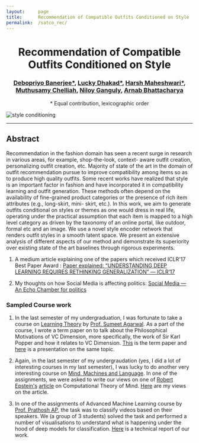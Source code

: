 ```yaml
---
layout:     page
title:      Recommendation of Compatible Outfits Conditioned on Style
permalink:  /satco_rec/
---
```


<h1>
  <center>Recommendation of Compatible Outfits Conditioned on Style</center>
</h1>

<h3><center>
 <a href = "https://www.linkedin.com/in/debzban/">Debopriyo Banerjee*</a>, 
  <a href = "https://www.linkedin.com/in/lucky-dhakad-b42b8b54/">Lucky Dhakad*</a>, 
  <a href = "https://harshm121.github.io">Harsh Maheshwari*</a>, <br />
   <a href = "https://www.linkedin.com/in/muthusamy-chelliah-28b3b0/">Muthusamy Chelliah</a>, 
   <a href = "http://www.facweb.iitkgp.ac.in/~niloy/">Niloy Ganguly</a>, 
	<a href = "https://www.linkedin.com/in/arnab-bhattacharya-26383573/">Arnab Bhattacharya</a>
  </center>
</h3>

<center>
  * Equal contribution, lexicographic order
</center>

![style conditioning](https://harshm121.github.io/images/satcogen/stylecondition.png)

<hr>





## Abstract

Recommendation in the fashion domain has seen a recent surge in research in various areas, for example, shop-the-look, context- aware outfit creation, personalizing outfit creation, etc. Majority of state of the art in the domain of outfit recommendation pursue to improve compatibility among items so as to produce high quality outfits. Some recent works have realized that style is an important factor in fashion and have incorporated it in compatibility learning and outfit generation. These methods often depend on the availability of fine-grained product categories or the presence of rich item attributes (e.g., long-skirt, mini- skirt, etc.). In this work, we aim to generate outfits conditional on styles or themes as one would dress in real life, operating under the practical assumption that each item is mapped to a high level category as driven by the taxonomy of an online portal, like outdoor, formal etc and an image. We use a novel style encoder network that renders outfit styles in a smooth latent space. We present an extensive analysis of different aspects of our method and demonstrate its superiority over existing state of the art baselines through rigorous experiments.








1. A medium article explaining one of the papers which received ICLR'17 Best Paper Award : [Paper explained: “UNDERSTANDING DEEP LEARNING REQUIRES RETHINKING GENERALIZATION” — ICLR’17](https://harshm121.medium.com/paper-explained-understanding-deep-learning-requires-rethinking-generalization-iclr17-939a89096ab7)

2. My thoughts on how Social Media is affecting politics: [Social Media — An Echo Chamber for politics](https://harshm121.medium.com/social-media-an-echo-chamber-for-politics-a753763d9a9c)

### Sampled Course work

1. In the last semester of my undergraduation, I was fortunate to take a course on [Learning Theory](http://web.iitd.ac.in/~sumeet/ell880.html) by [Prof. Sumeet Agarwal](http://web.iitd.ac.in/~sumeet/). As a part of the course, I wrote a term paper on to talk about the Philosophical Motivations of VC Dimension, more specifically, the work of Sir Karl Popper and how it relates to VC Dimension. [This](/PDFs/Learning_Theory.pdf) is the term paper and [here](https://docs.google.com/presentation/d/1x7bUChOBlgLV3jYDB-SVYzmxDStZtNmn4EXri9mgwIo/edit?usp=sharing) is a presentation on the same topic.  

2. Again, in the last semester of my undergraudation (yes, I did a lot of interesting courses in my last semester), I was lucky to do another very interesting course on [Mind, Machines and Language](http://web.iitd.ac.in/~sumeet/ell457.html). In one of the assignments, we were asked to write our views on one of [Robert Epstein's](https://en.wikipedia.org/wiki/Robert_Epstein) [article](https://aeon.co/essays/your-brain-does-not-process-information-and-it-is-not-a-computer) on Computational Theory of Mind. [Here](/PDFs/Response_The_empty_brain.pdf) are my views on the article. 

3. In one of the assignments of Advanced Machine Learning course by [Prof. Prathosh AP](https://sites.google.com/view/prathosh/home?authuser=0), the task was to classify videos based on their speakers. We (a group of 3 students) solved the task and performed a number of visualisations to understand what is happening under the hood of deep models for classification. [Here](/PDFs/ELL888_Assignment2.pdf) is a technical report of our work.

